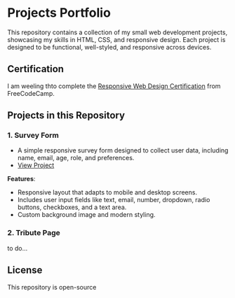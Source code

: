 # Projects Portfolio

This repository contains a collection of my small web development projects, showcasing my skills in HTML, CSS, and responsive design. Each project is designed to be functional, well-styled, and responsive across devices.

## Certification

I am weeling thto complete the [Responsive Web Design Certification](https://www.freecodecamp.org/learn/2022/responsive-web-design/) from FreeCodeCamp. 

## Projects in this Repository

### 1. **Survey Form**
   - A simple responsive survey form designed to collect user data, including name, email, age, role, and preferences.
   - [View Project](https://github.com/naciri-lab/code-camp-certification/tree/main/project1)

   **Features**:
   - Responsive layout that adapts to mobile and desktop screens.
   - Includes user input fields like text, email, number, dropdown, radio buttons, checkboxes, and a text area.
   - Custom background image and modern styling.

### 2. **Tribute Page**

   to do...









## License

This repository is open-source
